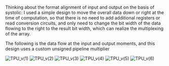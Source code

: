 Thinking about the format alignment of input and output on the basis of systolic: I used a simple design to move the overall data down or right at the time of computation, so that there is no need to add additional registers or read conversion circuits, and only need to change the bit width of the data flowing to the right to the result bit width, which can realize the multiplexing of the array.

The following is the data flow at the input and output moments, and this design uses a custom unsigned pipeline multiplier

![TPU_v(1)](https://github.com/Debug-xmh/Systiolic-Matrix-multiplier/assets/73116861/a47f258e-2b72-4134-b11e-f48757f27595)
![TPU_v(2)](https://github.com/Debug-xmh/Systiolic-Matrix-multiplier/assets/73116861/ca0e71e9-9930-4354-a4bb-383e8f06c3bb)
![TPU_v(3)](https://github.com/Debug-xmh/Systiolic-Matrix-multiplier/assets/73116861/3cb8ccd8-8d77-4b08-ade8-3dc58cad6d09)
![TPU_v(4)](https://github.com/Debug-xmh/Systiolic-Matrix-multiplier/assets/73116861/d1f771ce-c6bc-490d-9af7-d6748da82b78)
![TPU_v(5)](https://github.com/Debug-xmh/Systiolic-Matrix-multiplier/assets/73116861/59b6b4c8-7243-4e9c-a57a-b99a80430ca3)
![TPU_v(6)](https://github.com/Debug-xmh/Systiolic-Matrix-multiplier/assets/73116861/072a8e64-6ea9-4c79-aaa7-960db45291f8)
